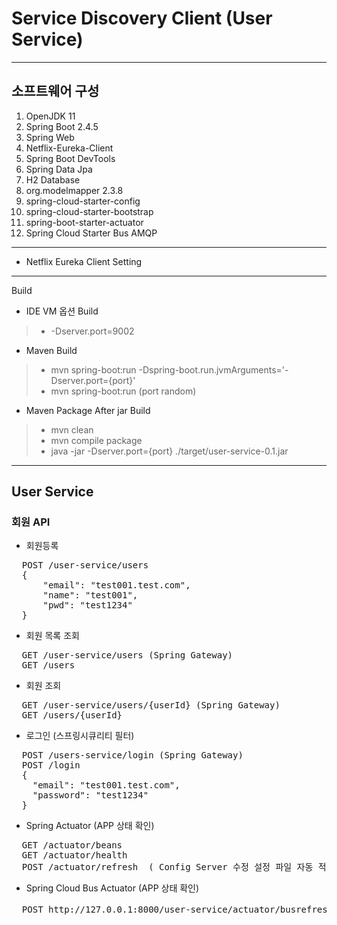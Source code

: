 # Service Discovery Client (User Service)
- - -
## 소프트웨어 구성
1.  OpenJDK 11
2.  Spring Boot 2.4.5
3.  Spring Web
4.  Netflix-Eureka-Client
5.  Spring Boot DevTools
6.  Spring Data Jpa
7.  H2 Database
8.  org.modelmapper 2.3.8
9.  spring-cloud-starter-config
10. spring-cloud-starter-bootstrap
11. spring-boot-starter-actuator
12. Spring Cloud Starter Bus AMQP
- - -
- Netflix Eureka Client Setting
- - -
Build
 * IDE VM 옵션 Build
> - -Dserver.port=9002
 * Maven Build
> - mvn spring-boot:run -Dspring-boot.run.jvmArguments='-Dserver.port={port}'
> - mvn spring-boot:run (port random)
 * Maven Package After jar Build
> - mvn clean
> - mvn compile package
> - java -jar -Dserver.port={port} ./target/user-service-0.1.jar
- - -
## User Service  
### 회원 API 
  
- 회원등록
<pre>
  POST /user-service/users
  {
      "email": "test001.test.com",
      "name": "test001",
      "pwd": "test1234"
  }
</pre>
- 회원 목록 조회
<pre>
  GET /user-service/users (Spring Gateway)
  GET /users
</pre>
- 회원 조회
<pre>
  GET /user-service/users/{userId} (Spring Gateway)
  GET /users/{userId}
</pre>
- 로그인 (스프링시큐리티 필터)
<pre>
  POST /users-service/login (Spring Gateway)
  POST /login
  {
    "email": "test001.test.com",
    "password": "test1234"
  }
</pre>
- Spring Actuator (APP 상태 확인)
<pre>
  GET /actuator/beans
  GET /actuator/health
  POST /actuator/refresh  ( Config Server 수정 설정 파일 자동 적용 )
</pre>
- Spring Cloud Bus Actuator (APP 상태 확인)
<pre>
  POST http://127.0.0.1:8000/user-service/actuator/busrefresh  ( Config Server, User Service 일괄 자동 적용 )
</pre>